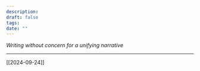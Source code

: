 ```yaml
---
description: 
draft: false
tags: 
date: ""
---
```

*Writing without concern for a unifying narrative*

---
[[2024-09-24]]